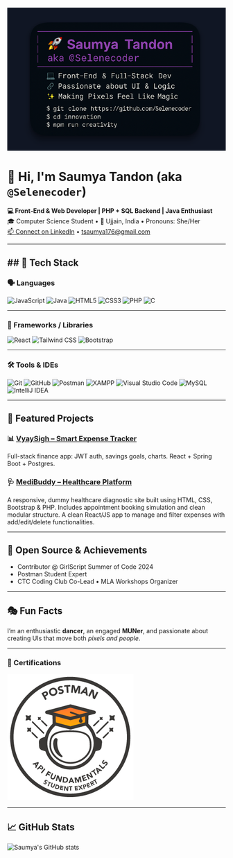 <!-- 👆 Banner image -->
<p align="center">
  <img src="./banner-git.png" alt="Saumya Tandon Banner"  />
</p>

# 👋 Hi, I'm **Saumya Tandon** (aka `@Selenecoder`)

**💻 Front‑End & Web Developer | PHP + SQL Backend | Java Enthusiast**  
🎓 Computer Science Student • 📍 Ujjain, India • Pronouns: She/Her  
[📫 Connect on LinkedIn](https://www.linkedin.com/in/saumya-tandon-2824sau301) • tsaumya176@gmail.com

---

## ## 🔧 Tech Stack

### 🗣️ Languages
![JavaScript](https://img.shields.io/badge/JavaScript-F7DF1E?style=for-the-badge&logo=javascript&logoColor=black)
![Java](https://img.shields.io/badge/Java-ED8B00?style=for-the-badge&logo=java&logoColor=white)
![HTML5](https://img.shields.io/badge/HTML5-E34F26?style=for-the-badge&logo=html5&logoColor=white)
![CSS3](https://img.shields.io/badge/CSS3-1572B6?style=for-the-badge&logo=css3&logoColor=white)
![PHP](https://img.shields.io/badge/PHP-777BB4?style=for-the-badge&logo=php&logoColor=white)
![C](https://img.shields.io/badge/C-00599C?style=for-the-badge&logo=c&logoColor=white)

---

### 🧩 Frameworks / Libraries
![React](https://img.shields.io/badge/React-20232A?style=for-the-badge&logo=react&logoColor=61DAFB)
![Tailwind CSS](https://img.shields.io/badge/Tailwind_CSS-06B6D4?style=for-the-badge&logo=tailwind-css&logoColor=white)
![Bootstrap](https://img.shields.io/badge/Bootstrap-563D7C?style=for-the-badge&logo=bootstrap&logoColor=white)


---

### 🛠️ Tools & IDEs
![Git](https://img.shields.io/badge/Git-F05032?style=for-the-badge&logo=git&logoColor=white)
![GitHub](https://img.shields.io/badge/GitHub-181717?style=for-the-badge&logo=github&logoColor=white)
![Postman](https://img.shields.io/badge/Postman-FF6C37?style=for-the-badge&logo=postman&logoColor=white)
![XAMPP](https://img.shields.io/badge/XAMPP-FB7A24?style=for-the-badge&logo=xampp&logoColor=white)
![Visual Studio Code](https://img.shields.io/badge/VS_Code-007ACC?style=for-the-badge&logo=visual-studio-code&logoColor=white)
![MySQL](https://img.shields.io/badge/MySQL-4479A1?style=for-the-badge&logo=mysql&logoColor=white)
![IntelliJ IDEA](https://img.shields.io/badge/IntelliJ_IDEA-000000?style=for-the-badge&logo=intellij-idea&logoColor=white)


---

## 🚀 Featured Projects

### 📊 [**VyaySigh – Smart Expense Tracker**](https://github.com/Selenecoder/expense-tracker)
Full-stack finance app: JWT auth, savings goals, charts. React + Spring Boot + Postgres.

### 🩺 [**MediBuddy – Healthcare Platform**](https://github.com/Selenecoder/Medi-buddy)
A responsive, dummy healthcare diagnostic site built using HTML, CSS, Bootstrap & PHP. Includes appointment booking simulation and clean modular structure.
A clean React/JS app to manage and filter expenses with add/edit/delete functionalities.

---

## 🌟 Open Source & Achievements

- Contributor @ GirlScript Summer of Code 2024  
- Postman Student Expert  
- CTC Coding Club Co-Lead • MLA Workshops Organizer

---

## 🎭 Fun Facts

I’m an enthusiastic **dancer**, an engaged **MUNer**, and passionate about creating UIs that move both *pixels and people*.

---

### 🏅 Certifications

![Postman Student Expert](https://github.com/Selenecoder/Selenecoder/raw/main/Postman%20-%20badge.png)


---

## 📈 GitHub Stats

![Saumya's GitHub stats](https://github-readme-stats.vercel.app/api?username=Selenecoder&show_icons=true&theme=default)

